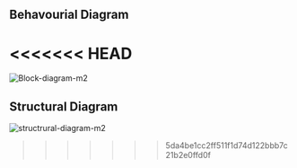 ## Behavourial Diagram
<<<<<<< HEAD
=======
![Block-diagram-m2](https://user-images.githubusercontent.com/46948689/155833498-ac265a96-a667-4bda-ab54-a749676f1240.jpg)

## Structural Diagram
![structrural-diagram-m2](https://user-images.githubusercontent.com/46948689/155833631-4b51cae4-2fff-4ccb-83ab-b0f0eb39c434.jpg)
>>>>>>> 5da4be1cc2ff511f1d74d122bbb7c21b2e0ffd0f
